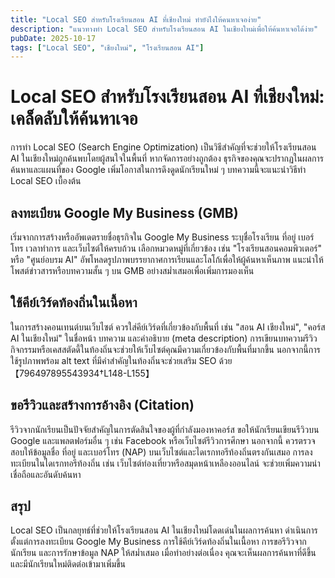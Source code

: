 ```yaml
---
title: "Local SEO สำหรับโรงเรียนสอน AI ที่เชียงใหม่ ทำยังไงให้คนหาเจอง่าย"
description: "แนวทางทำ Local SEO สำหรับโรงเรียนสอน AI ในเชียงใหม่เพื่อให้ค้นหาเจอได้ง่าย"
pubDate: 2025-10-17
tags: ["Local SEO", "เชียงใหม่", "โรงเรียนสอน AI"]
---
```


# Local SEO สำหรับโรงเรียนสอน AI ที่เชียงใหม่: เคล็ดลับให้ค้นหาเจอ

การทำ Local SEO (Search Engine Optimization) เป็นวิธีสำคัญที่จะช่วยให้โรงเรียนสอน AI ในเชียงใหม่ถูกค้นพบโดยผู้สนใจในพื้นที่ หากจัดการอย่างถูกต้อง ธุรกิจของคุณจะปรากฏในผลการค้นหาและแผนที่ของ Google เพิ่มโอกาสในการดึงดูดนักเรียนใหม่ ๆ บทความนี้จะแนะนำวิธีทำ Local SEO เบื้องต้น

## ลงทะเบียน Google My Business (GMB)

เริ่มจากการสร้างหรืออัพเดตรายชื่อธุรกิจใน Google My Business ระบุชื่อโรงเรียน ที่อยู่ เบอร์โทร เวลาทำการ และเว็บไซต์ให้ครบถ้วน เลือกหมวดหมู่ที่เกี่ยวข้อง เช่น "โรงเรียนสอนคอมพิวเตอร์" หรือ "ศูนย์อบรม AI" อัพโหลดรูปภาพบรรยากาศการเรียนและโลโก้เพื่อให้ผู้ค้นหาเห็นภาพ แนะนำให้โพสต์ข่าวสารหรือบทความสั้น ๆ บน GMB อย่างสม่ำเสมอเพื่อเพิ่มการมองเห็น

## ใช้คีย์เวิร์ดท้องถิ่นในเนื้อหา

ในการสร้างคอนเทนต์บนเว็บไซต์ ควรใส่คีย์เวิร์ดที่เกี่ยวข้องกับพื้นที่ เช่น "สอน AI เชียงใหม่", "คอร์ส AI ในเชียงใหม่" ในชื่อหน้า บทความ และคำอธิบาย (meta description) การเขียนบทความรีวิวกิจกรรมหรือเคสสตัดดี้ในท้องถิ่นจะช่วยให้เว็บไซต์คุณมีความเกี่ยวข้องกับพื้นที่มากขึ้น นอกจากนี้การใช้รูปภาพพร้อม alt text ที่มีคำสำคัญในท้องถิ่นจะช่วยเสริม SEO ด้วย【796497895543934†L148-L155】

## ขอรีวิวและสร้างการอ้างอิง (Citation)

รีวิวจากนักเรียนเป็นปัจจัยสำคัญในการตัดสินใจของผู้ที่กำลังมองหาคอร์ส ขอให้นักเรียนเขียนรีวิวบน Google และแพลตฟอร์มอื่น ๆ เช่น Facebook หรือเว็บไซต์รีวิวการศึกษา นอกจากนี้ ควรตรวจสอบให้ข้อมูลชื่อ ที่อยู่ และเบอร์โทร (NAP) บนเว็บไซต์และไดเรกทอรีท้องถิ่นตรงกันเสมอ การลงทะเบียนในไดเรกทอรีท้องถิ่น เช่น เว็บไซต์ท่องเที่ยวหรือสมุดหน้าเหลืองออนไลน์ จะช่วยเพิ่มความน่าเชื่อถือและอันดับค้นหา

## สรุป

Local SEO เป็นกลยุทธ์ที่ช่วยให้โรงเรียนสอน AI ในเชียงใหม่โดดเด่นในผลการค้นหา ดำเนินการตั้งแต่การลงทะเบียน Google My Business การใช้คีย์เวิร์ดท้องถิ่นในเนื้อหา การขอรีวิวจากนักเรียน และการรักษาข้อมูล NAP ให้สม่ำเสมอ เมื่อทำอย่างต่อเนื่อง คุณจะเห็นผลการค้นหาที่ดีขึ้นและมีนักเรียนใหม่ติดต่อเข้ามาเพิ่มขึ้น
